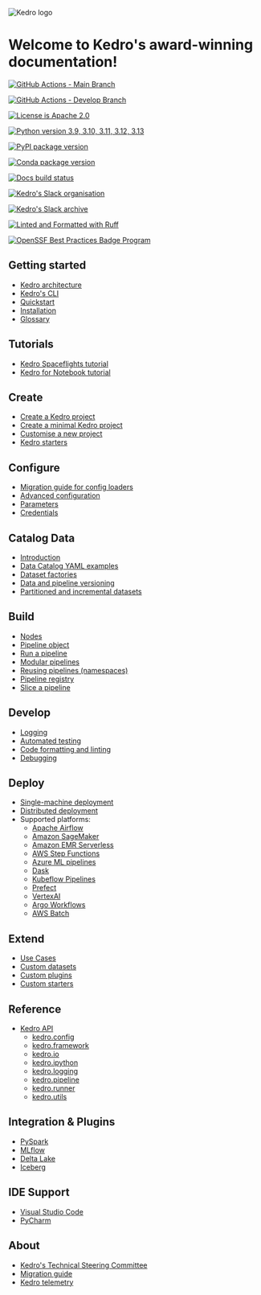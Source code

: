 ![Kedro logo](https://raw.githubusercontent.com/kedro-org/kedro/main/static/img/kedro_banner.png)

# Welcome to Kedro\'s award-winning documentation!

[![GitHub Actions - Main Branch](https://img.shields.io/github/actions/workflow/status/kedro-org/kedro/all-checks.yml?label=main)](https://github.com/kedro-org/kedro/actions/workflows/all-checks.yml?query=branch%3Amain)

[![GitHub Actions - Develop Branch](https://img.shields.io/github/actions/workflow/status/kedro-org/kedro/all-checks.yml?branch=develop&label=develop)](https://github.com/kedro-org/kedro/actions/workflows/all-checks.yml?query=branch%3Adevelop)

[![License is Apache 2.0](https://img.shields.io/badge/license-Apache%202.0-blue.svg)](https://opensource.org/license/apache2-0-php/)

[![Python version 3.9, 3.10, 3.11, 3.12, 3.13](https://img.shields.io/badge/3.9%20%7C%203.10%20%7C%203.11%20%7C%203.12%20%7C%203.13-blue.svg)](https://pypi.org/project/kedro/)

[![PyPI package version](https://badge.fury.io/py/kedro.svg)](https://pypi.org/project/kedro/)

[![Conda package version](https://img.shields.io/conda/vn/conda-forge/kedro.svg)](https://anaconda.org/conda-forge/kedro)

[![Docs build status](https://readthedocs.org/projects/kedro/badge/?version=stable)](https://docs.kedro.org/)

[![Kedro\'s Slack organisation](https://img.shields.io/badge/slack-chat-blueviolet.svg?label=Kedro%20Slack&logo=slack)](https://slack.kedro.org)

[![Kedro\'s Slack archive](https://img.shields.io/badge/slack-archive-blueviolet.svg?label=Kedro%20Slack%20)](https://linen-slack.kedro.org/)

[![Linted and Formatted with Ruff](https://img.shields.io/endpoint?url=https://raw.githubusercontent.com/astral-sh/ruff/main/assets/badge/v2.json)](https://github.com/astral-sh/ruff)

[![OpenSSF Best Practices Badge Program](https://bestpractices.coreinfrastructure.org/projects/6711/badge)](https://bestpractices.coreinfrastructure.org/projects/6711)

## Getting started

- [Kedro architecture](pages/getting-started/architecture_overview.md)
- [Kedro's CLI](pages/getting-started/commands_reference.md)
- [Quickstart](pages/getting-started/quickstart.md)
- [Installation](pages/getting-started/install.md)
- [Glossary](pages/getting-started/glossary.md)

## Tutorials

- [Kedro Spaceflights tutorial](pages/tutorials/spaceflights_tutorial.md)
- [Kedro for Notebook tutorial](pages/tutorials/notebooks_tutorial.md)

## Create

- [Create a Kedro project](pages/create/new_project.md)
- [Create a minimal Kedro project](pages/create/minimal_kedro_project.md)
- [Customise a new project](pages/create/customise_project.md)
- [Kedro starters](pages/create/starters.md)

## Configure

- [Migration guide for config loaders](pages/configure/config_loader_migration.md)
- [Advanced configuration](pages/configure/advanced_configuration.md)
- [Parameters](pages/configure/parameters.md)
- [Credentials](pages/configure/credentials.md)

## Catalog Data

- [Introduction](pages/catalog-data/introduction.md)
- [Data Catalog YAML examples](pages/catalog-data/data_catalog_yaml_examples.md)
- [Dataset factories](pages/catalog-data/kedro_dataset_factories.md)
- [Data and pipeline versioning](pages/catalog-data/kedro_dvc_versioning.md)
- [Partitioned and incremental datasets](pages/catalog-data/partitioned_and_incremental_datasets.md)

## Build

- [Nodes](pages/build/nodes.md)
- [Pipeline object](pages/build/pipeline_introduction.md)
- [Run a pipeline](pages/build/run_a_pipeline.md)
- [Modular pipelines](pages/build/modular_pipelines.md)
- [Reusing pipelines (namespaces)](pages/build/namespaces.md)
- [Pipeline registry](pages/build/pipeline_registry.md)
- [Slice a pipeline](pages/build/slice_a_pipeline.md)

## Develop

- [Logging](pages/develop/logging.md)
- [Automated testing](pages/develop/automated_testing.md)
- [Code formatting and linting](pages/develop/linting.md)
- [Debugging](pages/develop/debugging.md)

## Deploy

- [Single-machine deployment](pages/deploy/single_machine.md)
- [Distributed deployment](pages/deploy/distributed.md)
- Supported platforms:
  - [Apache Airflow](pages/deploy/supported-platforms/airflow.md)
  - [Amazon SageMaker](pages/deploy/supported-platforms/amazon_sagemaker.md)
  - [Amazon EMR Serverless](pages/deploy/supported-platforms/amazon_emr_serverless.md)
  - [AWS Step Functions](pages/deploy/supported-platforms/aws_step_functions.md)
  - [Azure ML pipelines](pages/deploy/supported-platforms/azure.md)
  - [Dask](pages/deploy/supported-platforms/dask.md)
  - [Kubeflow Pipelines](pages/deploy/supported-platforms/kubeflow.md)
  - [Prefect](pages/deploy/supported-platforms/prefect.md)
  - [VertexAI](pages/deploy/supported-platforms/vertexai.md)
  - [Argo Workflows](pages/deploy/supported-platforms/argo.md)
  - [AWS Batch](pages/deploy/supported-platforms/aws_batch.md)

## Extend

- [Use Cases](pages/extend/common_use_cases.md)
- [Custom datasets](pages/extend/how_to_create_a_custom_dataset.md)
- [Custom plugins](pages/extend/plugins.md)
- [Custom starters](pages/extend/create_a_starter.md)

## Reference

- [Kedro API](pages/api/index.md)
  - [kedro.config](pages/api/config/kedro.config.md)
  - [kedro.framework](pages/api/framework/kedro.framework.md)
  - [kedro.io](pages/api/io/kedro.io.md)
  - [kedro.ipython](pages/api/ipython/kedro.ipython.md)
  - [kedro.logging](pages/api/kedro.logging.md)
  - [kedro.pipeline](pages/api/pipeline/kedro.pipeline.md)
  - [kedro.runner](pages/api/runner/kedro.runner.md)
  - [kedro.utils](pages/api/kedro.utils.md)

## Integration & Plugins

- [PySpark](pages/integrations-and-plugins/pyspark_integration.md)
- [MLflow](pages/integrations-and-plugins/mlflow.md)
- [Delta Lake](pages/integrations-and-plugins/deltalake_versioning.md)
- [Iceberg](pages/integrations-and-plugins/iceberg_versioning.md)

## IDE Support

- [Visual Studio Code](pages/ide/set_up_vscode.md)
- [PyCharm](pages/ide/set_up_pycharm.md)

## About

- [Kedro's Technical Steering Committee](pages/about/technical_steering_committee.md)
- [Migration guide](pages/about/migration.md)
- [Kedro telemetry](pages/about/telemetry.md)